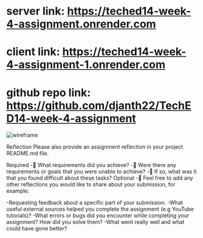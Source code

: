 # server link: https://teched14-week-4-assignment.onrender.com

# client link: https://teched14-week-4-assignment-1.onrender.com

# github repo link: https://github.com/djanth22/TechED14-week-4-assignment

![wireframe](public/ok-so.png)

Reflection
Please also provide an assignment reflection in your project README.md file.

Required
-🎯 What requirements did you achieve?
-🎯 Were there any requirements or goals that you were unable to achieve?
-🎯 If so, what was it that you found difficult about these tasks?
Optional
-🏹 Feel free to add any other reflections you would like to share about your submission, for example:

-Requesting feedback about a specific part of your submission.
-What useful external sources helped you complete the assignment (e.g YouTube tutorials)?
-What errors or bugs did you encounter while completing your assignment? How did you solve them?
-What went really well and what could have gone better?
